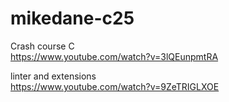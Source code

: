 # mikedane-c25
Crash course C  
https://www.youtube.com/watch?v=3lQEunpmtRA  

linter and extensions  
https://www.youtube.com/watch?v=9ZeTRIGLXOE  
